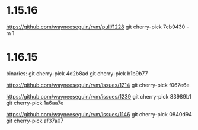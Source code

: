 # 1.15.16

https://github.com/wayneeseguin/rvm/pull/1228
git cherry-pick 7cb9430 -m 1

# 1.16.15

binaries:
git cherry-pick 4d2b8ad
git cherry-pick b1b9b77

https://github.com/wayneeseguin/rvm/issues/1214
git cherry-pick f067e6e

https://github.com/wayneeseguin/rvm/issues/1239
git cherry-pick 83989b1
git cherry-pick 1a6aa7e

https://github.com/wayneeseguin/rvm/issues/1146
git cherry-pick 0840d94
git cherry-pick af37a07
